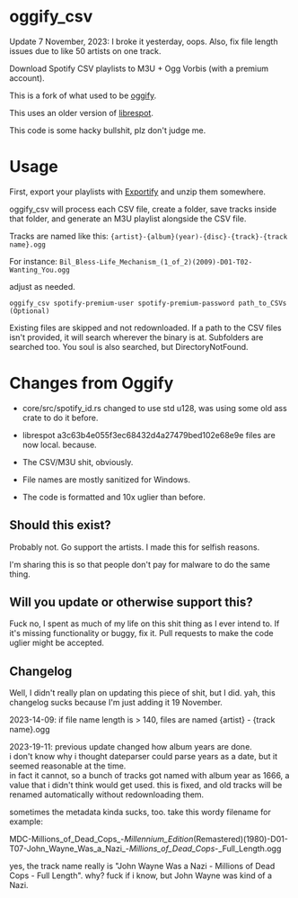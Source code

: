 # oggify_csv
Update 7 November, 2023:  I broke it yesterday, oops.  Also, fix file length issues due to like 50 artists on one track.

Download Spotify CSV playlists to M3U + Ogg Vorbis (with a premium account).

This is a fork of what used to be [oggify](https://github.com/pisto/oggify).

This uses an older version of [librespot](https://github.com/librespot-org/librespot).

This code is some hacky bullshit, plz don't judge me.

# Usage
First, export your playlists with [Exportify](https://watsonbox.github.io/exportify/) and unzip them somewhere.

oggify_csv will process each CSV file,
create a folder, save tracks inside that folder,
and generate an M3U playlist alongside the CSV file.

Tracks are named like this: `{artist}-{album}(year)-{disc}-{track}-{track name}.ogg`

For instance: `Bil_Bless-Life_Mechanism_(1_of_2)(2009)-D01-T02-Wanting_You.ogg`

adjust as needed.

```
oggify_csv spotify-premium-user spotify-premium-password path_to_CSVs (Optional)
```
Existing files are skipped and not redownloaded.
If a path to the CSV files isn't provided, it will search wherever the binary is at.
Subfolders are searched too.
You soul is also searched, but DirectoryNotFound.

# Changes from Oggify
* core/src/spotify_id.rs changed to use std u128, was using some old ass crate to do it before.

* librespot a3c63b4e055f3ec68432d4a27479bed102e68e9e files are now local. because.

* The CSV/M3U shit, obviously.

* File names are mostly sanitized for Windows.

* The code is formatted and 10x uglier than before.

## Should this exist?
Probably not.  Go support the artists.  I made this for selfish reasons.

I'm sharing this is so that people don't pay for malware to do the same thing.

## Will you update or otherwise support this?
Fuck no, I spent as much of my life on this shit thing as I ever intend to.
If it's missing functionality or buggy, fix it.
Pull requests to make the code uglier might be accepted.

## Changelog

Well, I didn't really plan on updating this piece of shit, but I did. yah, this changelog sucks because I'm just adding it 19 November.

2023-14-09:
if file name length is > 140, files are named {artist} - {track name}.ogg  

2023-19-11:
previous update changed how album years are done.  
i don't know why i thought dateparser could parse years as a date, but it seemed reasonable at the time.  
in fact it cannot, so a bunch of tracks got named with album year as 1666, a value that i didn't think would get used.
this is fixed, and old tracks will be renamed automatically without redownloading them.

sometimes the metadata kinda sucks, too. take this wordy filename for example:  

MDC-Millions_of_Dead_Cops_-_Millennium_Edition_(Remastered)(1980)-D01-T07-John_Wayne_Was_a_Nazi_-_Millions_of_Dead_Cops_-_Full_Length.ogg  

yes, the track name really is "John Wayne Was a Nazi - Millions of Dead Cops - Full Length".  why? fuck if i know, but John Wayne was kind of a Nazi.


